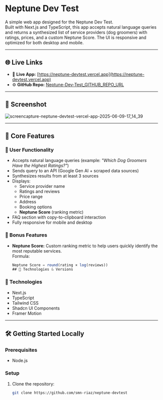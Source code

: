 # Neptune Dev Test

A simple web app designed for the Neptune Dev Test.  
Built with Next.js and TypeScript, this app accepts natural language queries and returns a synthesized list of service providers (dog groomers) with ratings, prices, and a custom Neptune Score. The UI is responsive and optimized for both desktop and mobile.

---

## 🌐 Live Links

- 🚀 **Live App:** [https://neptune-devtest.vercel.app](https://neptune-devtest.vercel.app)
- ⚙️ **GitHub Repo:** [Neptune-Dev-Test_GITHUB_REPO_URL](https://github.com/smn-riaz/neptune-devtest)

---

## 📸 Screenshot

![screencapture-neptune-devtest-vercel-app-2025-06-09-17_14_39](https://github.com/user-attachments/assets/2cc9a8f9-e67a-4c11-9200-08f6eadadd14)

---

## 🚀 Core Features

### 👤 User Functionality
- Accepts natural language queries (example: *"Which Dog Groomers Have the Highest Ratings?"*)
- Sends query to an API (Google Gen AI + scraped data sources)
- Synthesizes results from at least 3 sources
- Displays:
  - Service provider name
  - Ratings and reviews
  - Price range
  - Address
  - Booking options
  - **Neptune Score** (ranking metric)
- FAQ section with copy-to-clipboard interaction
- Fully responsive for mobile and desktop

### 💎 Bonus Features
- **Neptune Score:** Custom ranking metric to help users quickly identify the most reputable services.  
  Formula:

  ```js
  Neptune Score = round(rating × log(reviews))
  ## 🧰 Technologies & Versions

### 🔧 Technologies
- Next.js
- TypeScript
- Tailwind CSS
- Shadcn UI Components
- Framer Motion

---

  ## 🛠️ Getting Started Locally

### Prerequisites
- Node.js

### Setup
1. Clone the repository:
   ```bash
   git clone https://github.com/smn-riaz/neptune-devtest
   
